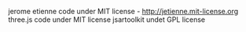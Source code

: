 jerome etienne code under MIT license - http://jetienne.mit-license.org
three.js code under MIT license
jsartoolkit undet GPL license